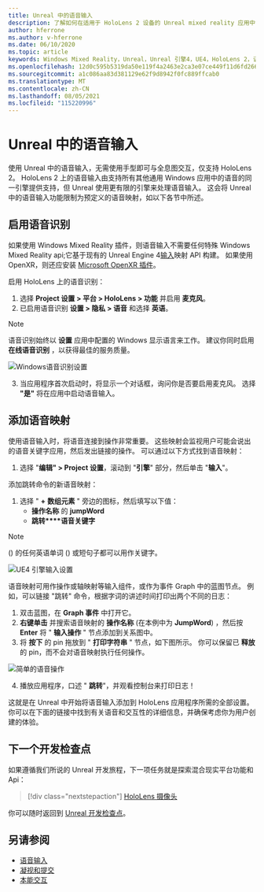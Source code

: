 ```yaml
---
title: Unreal 中的语音输入
description: 了解如何在适用于 HoloLens 2 设备的 Unreal mixed reality 应用中设置和使用语音输入、语音映射和识别。
author: hferrone
ms.author: v-hferrone
ms.date: 06/10/2020
ms.topic: article
keywords: Windows Mixed Reality，Unreal，Unreal 引擎4，UE4，HoloLens 2，语音，语音输入，语音识别，混合现实，开发，功能，文档，指南，全息影像，游戏开发，混合现实耳机，Windows Mixed Reality 耳机，虚拟现实耳机
ms.openlocfilehash: 12d0c595b5319da50e119f4a2463e2ca3e07ce449f11d6fd266c5f988d180465
ms.sourcegitcommit: a1c086aa83d381129e62f9d8942f0fc889ffcab0
ms.translationtype: MT
ms.contentlocale: zh-CN
ms.lasthandoff: 08/05/2021
ms.locfileid: "115220996"
---
```

# <a name="voice-input-in-unreal"></a>Unreal 中的语音输入

使用 Unreal 中的语音输入，无需使用手型即可与全息图交互，仅支持 HoloLens 2。 HoloLens 2 上的语音输入由支持所有其他通用 Windows 应用中的语音的同一引擎提供支持，但 Unreal 使用更有限的引擎来处理语音输入。 这会将 Unreal 中的语音输入功能限制为预定义的语音映射，如以下各节中所述。 

## <a name="enabling-speech-recognition"></a>启用语音识别

如果使用 Windows Mixed Reality 插件，则语音输入不需要任何特殊 Windows Mixed Reality api;它基于现有的 Unreal Engine 4[输入](https://docs.unrealengine.com/Gameplay/Input/index.html)映射 API 构建。 如果使用 OpenXR，则还应安装 [Microsoft OpenXR 插件](https://github.com/microsoft/Microsoft-OpenXR-Unreal)。 

启用 HoloLens 上的语音识别：
1. 选择 **Project 设置 > 平台 > HoloLens > 功能** 并启用 **麦克风**。 
2. 已启用语音识别 **设置 > 隐私 > 语音** 和选择 **英语**。

> [!NOTE]
> 语音识别始终以 **设置** 应用中配置的 Windows 显示语言来工作。 建议你同时启用 **在线语音识别** ，以获得最佳的服务质量。

![Windows语音识别设置](images/unreal/speech-recognition-settings.png)

3. 当应用程序首次启动时，将显示一个对话框，询问你是否要启用麦克风。 选择 **"是"** 将在应用中启动语音输入。

## <a name="adding-speech-mappings"></a>添加语音映射

使用语音输入时，将语音连接到操作非常重要。 这些映射会监视用户可能会说出的语音关键字应用，然后发出链接的操作。 可以通过以下方式找到语音映射：
1. 选择 "**编辑" > Project 设置**，滚动到 "**引擎**" 部分，然后单击 "**输入**"。

添加跳转命令的新语音映射：
1. 选择 " **+** **数组元素** " 旁边的图标，然后填写以下值：
    * **操作名称** 的 **jumpWord**
    * **跳转****语音关键字**

> [!NOTE]
>  () 的任何英语单词 () 或短句子都可以用作关键字。 

![UE4 引擎输入设置](images/unreal/engine-input.png)

语音映射可用作操作或轴映射等输入组件，或作为事件 Graph 中的蓝图节点。 例如，可以链接 "跳转" 命令，根据字词的讲述时间打印出两个不同的日志：

1. 双击蓝图，在 **Graph 事件** 中打开它。
2. **右键单击** 并搜索语音映射的 **操作名称** (在本例中为 **JumpWord**) ，然后按 **Enter** 将 " **输入操作** " 节点添加到关系图中。
3. 将 **按下** 的 pin 拖放到 " **打印字符串** " 节点，如下图所示。 你可以保留已 **释放** 的 pin，而不会对语音映射执行任何操作。
 
![简单的语音操作](images/unreal/voice-input-img-03.png)

4. 播放应用程序，口述 " **跳转**"，并观看控制台来打印日志！

这就是在 Unreal 中开始将语音输入添加到 HoloLens 应用程序所需的全部设置。 你可以在下面的链接中找到有关语音和交互性的详细信息，并确保考虑你为用户创建的体验。

## <a name="next-development-checkpoint"></a>下一个开发检查点

如果遵循我们所说的 Unreal 开发旅程，下一项任务就是探索混合现实平台功能和 Api： 

> [!div class="nextstepaction"]
> [HoloLens 摄像头](unreal-hololens-camera.md)

你可以随时返回到 [Unreal 开发检查点](unreal-development-overview.md#2-core-building-blocks)。

## <a name="see-also"></a>另请参阅
* [语音输入](../../design/voice-input.md)
* [凝视和提交](../../design/gaze-and-commit.md)
* [本能交互](../../design/interaction-fundamentals.md)

